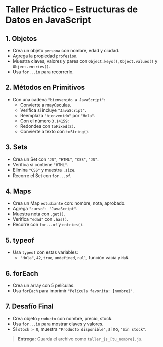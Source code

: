 # Taller Práctico – Estructuras de Datos en JavaScript

## 1. Objetos
- Crea un objeto `persona` con nombre, edad y ciudad.
- Agrega la propiedad `profesion`.
- Muestra claves, valores y pares con `Object.keys()`, `Object.values()` y `Object.entries()`.
- Usa `for...in` para recorrerlo.

## 2. Métodos en Primitivos
- Con una cadena `"bienvenido a JavaScript"`:
  - Convierte a mayúsculas.
  - Verifica si incluye `"JavaScript"`.
  - Reemplaza `"bienvenido"` por `"Hola"`.
  - Con el número `3.14159`:
  - Redondea con `toFixed(2)`.
  - Convierte a texto con `toString()`.

## 3. Sets
- Crea un Set con `"JS"`, `"HTML"`, `"CSS"`, `"JS"`.
- Verifica si contiene `"HTML"`.
- Elimina `"CSS"` y muestra `.size`.
- Recorre el Set con `for...of`.

## 4. Maps
- Crea un Map `estudiante` con: nombre, nota, aprobado.
- Agrega `"curso": "JavaScript"`.
- Muestra nota con `.get()`.
- Verifica `"edad"` con `.has()`.
- Recorre con `for...of` y `entries()`.

## 5. typeof
- Usa `typeof` con estas variables:
  - `"Hola"`, `42`, `true`, `undefined`, `null`, función vacía y `NaN`.

## 6. forEach
- Crea un array con 5 películas.
- Usa `forEach` para imprimir `"Película favorita: [nombre]"`.

## 7. Desafío Final
- Crea objeto `producto` con nombre, precio, stock.
- Usa `for...in` para mostrar claves y valores.
- Si `stock > 0`, muestra `"Producto disponible"`, si no, `"Sin stock"`.

> **Entrega:** Guarda el archivo como `taller_js_[tu_nombre].js`.
